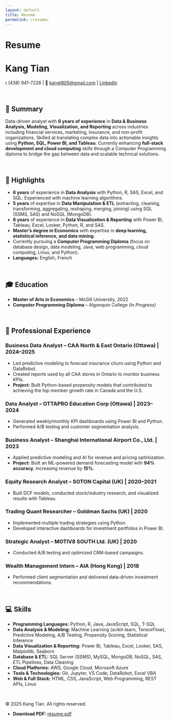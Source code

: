 ```yaml
---
layout: default
title: Resume
permalink: /resume/
---
```


# Resume
# Kang Tian

📞 (438) 941-7228 | 📧 kangt805@gmail.com | [LinkedIn](https://www.linkedin.com/in/kangtianecon)

<p> &nbsp; </p>

## 📝 Summary
Data-driven analyst with **6 years of experience** in **Data & Business Analysis, Modeling, Visualization, and Reporting** across industries including financial services, marketing, insurance, and non-profit organizations. Skilled at translating complex data into actionable insights using **Python, SQL, Power BI, and Tableau**. Currently enhancing **full-stack development and cloud computing** skills through a Computer Programming diploma to bridge the gap between data and scalable technical solutions.

<p> &nbsp; </p>

## 🌟 Highlights
- **6 years** of experience in **Data Analysis** with Python, R, SAS, Excel, and SQL. Experienced with machine learning algorithms.  
- **5 years** of expertise in **Data Manipulation & ETL** (extracting, cleaning, transforming, aggregating, reshaping, merging, joining) using SQL (SSMS, SAS) and NoSQL (MongoDB).  
- **6 years** of experience in **Data Visualization & Reporting** with Power BI, Tableau, Excel, Looker, Python, R, and SAS.  
- **Master’s degree in Economics** with expertise in **deep learning, statistical inference, and data mining**.  
- Currently pursuing a **Computer Programming Diploma** (focus on database design, data modeling, Java, web programming, cloud computing, Linux, and Python).  
- **Languages:** English, French  

<p> &nbsp; </p>




## 🎓 Education
- **Master of Arts in Economics** – McGill University, 2022  
- **Computer Programming Diploma** – Algonquin College *(In Progress)*  


<p> &nbsp; </p>

## 💼 Professional Experience

### Business Data Analyst – CAA North & East Ontario (Ottawa) | 2024–2025
- Led predictive modeling to forecast insurance churn using Python and DataRobot.  
- Created reports used by all CAA stores in Ontario to monitor business KPIs.  
- **Project:** Built Python-based propensity models that contributed to achieving the top member growth rate in Canada and the U.S.  

### Data Analyst – OTTAPRO Education Corp (Ottawa) | 2023–2024  
- Generated weekly/monthly KPI dashboards using Power BI and Python.  
- Performed A/B testing and customer segmentation analysis.  

### Business Analyst – Shanghai International Airport Co., Ltd. | 2023  
- Applied predictive modeling and AI for revenue and pricing optimization.  
- **Project:** Built an ML-powered demand forecasting model with **94% accuracy**, increasing revenue by **15%**.  

### Equity Research Analyst – SOTON Capital (UK) | 2020–2021  
- Built DCF models, conducted stock/industry research, and visualized results with Tableau.  

### Trading Quant Researcher – Goldman Sachs (UK) | 2020  
- Implemented multiple trading strategies using Python.  
- Developed interactive dashboards for investment portfolios in Power BI.  

### Strategic Analyst – MOTIV8 SOUTH Ltd. (UK) | 2020  
- Conducted A/B testing and optimized CRM-based campaigns.  

### Wealth Management Intern – AIA (Hong Kong) | 2018  
- Performed client segmentation and delivered data-driven investment recommendations.  


<p> &nbsp; </p>



## 💻 Skills
- **Programming Languages:** Python, R, Java, JavaScript, SQL, T-SQL  
- **Data Analysis & Modeling:** Machine Learning (scikit-learn, TensorFlow), Predictive Modeling, A/B Testing, Propensity Scoring, Statistical Inference  
- **Data Visualization & Reporting:** Power BI, Tableau, Excel, Looker, SAS, Matplotlib, Seaborn  
- **Database & ETL:** SQL Server (SSMS), MySQL, MongoDB, NoSQL, SAS, ETL Pipelines, Data Cleaning  
- **Cloud Platforms:** AWS, Google Cloud, Microsoft Azure  
- **Tools & Technologies:** Git, Jupyter, VS Code, DataRobot, Excel VBA  
- **Web & Full Stack:** HTML, CSS, JavaScript, Web Programming, REST APIs, Linux  


<p> &nbsp; </p>

© 2025 Kang Tian. All rights reserved.
- **Download PDF:** [resume.pdf](/assets/resume.pdf)


